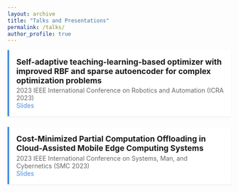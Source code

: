 ```yaml
---
layout: archive
title: "Talks and Presentations"
permalink: /talks/
author_profile: true
---
```


<style>
.talk {
  margin-bottom: 1.5rem;
  padding: 1rem;
  background-color: #fff;
  border-left: 4px solid #4A90E2;
  box-shadow: 0 2px 4px rgba(0,0,0,0.05);
}
.talk-title {
  font-weight: bold;
  font-size: 1.1rem;
}
.talk-meta {
  color: #666;
  margin-top: 0.2rem;
}
a {
  color: #4A90E2;
  text-decoration: none;
}
a:hover {
  text-decoration: underline;
}
</style>


<div class="talk">
  <div class="talk-title">Self-adaptive teaching-learning-based optimizer with improved RBF and sparse autoencoder for complex optimization problems</div>
  <div class="talk-meta">2023 IEEE International Conference on Robotics and Automation (ICRA 2023)</div>
  <a href="https://ZiqiWang0312.github.io/bio/files/ICRAslid1.pdf" target="_blank">Slides</a>
</div>

<div class="talk">
  <div class="talk-title">Cost-Minimized Partial Computation Offloading in Cloud-Assisted Mobile Edge Computing Systems</div>
  <div class="talk-meta">2023 IEEE International Conference on Systems, Man, and Cybernetics (SMC 2023)</div>
  <a href="https://ZiqiWang0312.github.io/bio/files/SMC23slid1.pdf" target="_blank">Slides</a>
</div>
